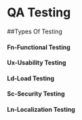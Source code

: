 # QA Testing 

##Types Of Testing 

#### Fn-Functional Testing

#### Ux-Usability Testing

#### Ld-Load Testing

#### Sc-Security Testing

#### Ln-Localization Testing
